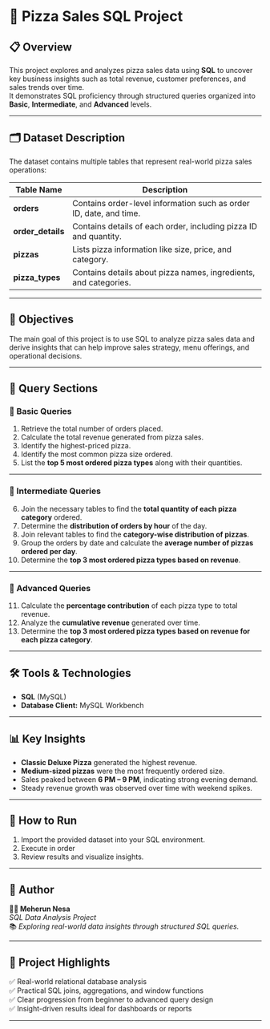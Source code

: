 # 🍕 Pizza Sales SQL Project

## 📋 Overview
This project explores and analyzes pizza sales data using **SQL** to uncover key business insights such as total revenue, customer preferences, and sales trends over time.  
It demonstrates SQL proficiency through structured queries organized into **Basic**, **Intermediate**, and **Advanced** levels.

---

## 🗂️ Dataset Description
The dataset contains multiple tables that represent real-world pizza sales operations:

| Table Name | Description |
|-------------|--------------|
| **orders** | Contains order-level information such as order ID, date, and time. |
| **order_details** | Contains details of each order, including pizza ID and quantity. |
| **pizzas** | Lists pizza information like size, price, and category. |
| **pizza_types** | Contains details about pizza names, ingredients, and categories. |

---

## 🧠 Objectives
The main goal of this project is to use SQL to analyze pizza sales data and derive insights that can help improve sales strategy, menu offerings, and operational decisions.

---

## 🧩 Query Sections

### 🔹 Basic Queries
1. Retrieve the total number of orders placed.  
2. Calculate the total revenue generated from pizza sales.  
3. Identify the highest-priced pizza.  
4. Identify the most common pizza size ordered.  
5. List the **top 5 most ordered pizza types** along with their quantities.

---

### 🔸 Intermediate Queries
6. Join the necessary tables to find the **total quantity of each pizza category** ordered.  
7. Determine the **distribution of orders by hour** of the day.  
8. Join relevant tables to find the **category-wise distribution of pizzas**.  
9. Group the orders by date and calculate the **average number of pizzas ordered per day**.  
10. Determine the **top 3 most ordered pizza types based on revenue**.

---

### 🔺 Advanced Queries
11. Calculate the **percentage contribution** of each pizza type to total revenue.  
12. Analyze the **cumulative revenue** generated over time.  
13. Determine the **top 3 most ordered pizza types based on revenue for each pizza category**.

---

## 🛠️ Tools & Technologies
- **SQL** (MySQL)  
- **Database Client:** MySQL Workbench  
---

## 📊 Key Insights 
- **Classic Deluxe Pizza** generated the highest revenue.  
- **Medium-sized pizzas** were the most frequently ordered size.  
- Sales peaked between **6 PM – 9 PM**, indicating strong evening demand.  
- Steady revenue growth was observed over time with weekend spikes.

---

## 🚀 How to Run
1. Import the provided dataset into your SQL environment.  
2. Execute in order  
3. Review results and visualize insights.  

---

## 🧾 Author
**👩‍💻 Meherun Nesa**  
*SQL Data Analysis Project*  
📚 *Exploring real-world data insights through structured SQL queries.*

---

## 🌟 Project Highlights
✅ Real-world relational database analysis  
✅ Practical SQL joins, aggregations, and window functions  
✅ Clear progression from beginner to advanced query design  
✅ Insight-driven results ideal for dashboards or reports  

---

